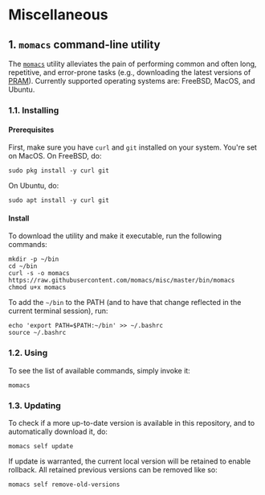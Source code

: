 # Miscellaneous

## 1. `momacs` command-line utility
The [`momacs`](bin/momacs) utility alleviates the pain of performing common and often long, repetitive, and error-prone tasks (e.g., downloading the latest versions of [PRAM](https://github.com/momacs/pram)).  Currently supported operating systems are: FreeBSD, MacOS, and Ubuntu.

### 1.1. Installing
#### Prerequisites
First, make sure you have `curl` and `git` installed on your system.  You're set on MacOS.  On FreeBSD, do:
```
sudo pkg install -y curl git
```

On Ubuntu, do:
```
sudo apt install -y curl git
```

#### Install
To download the utility and make it executable, run the following commands:
```
mkdir -p ~/bin
cd ~/bin
curl -s -o momacs https://raw.githubusercontent.com/momacs/misc/master/bin/momacs
chmod u+x momacs
```

To add the `~/bin` to the PATH (and to have that change reflected in the current terminal session), run:
```
echo 'export PATH=$PATH:~/bin' >> ~/.bashrc
source ~/.bashrc
```

### 1.2. Using
To see the list of available commands, simply invoke it:
```
momacs
```

### 1.3. Updating
To check if a more up-to-date version is available in this repository, and to automatically download it, do:
```
momacs self update
```

If update is warranted, the current local version will be retained to enable rollback.  All retained previous versions can be removed like so:
```
momacs self remove-old-versions
```
